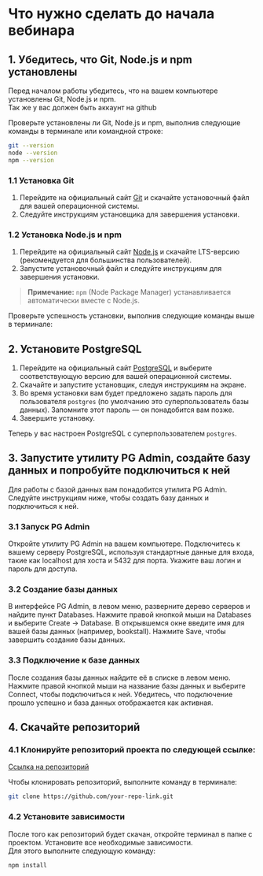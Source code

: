# Что нужно сделать до начала вебинара

## 1. Убедитесь, что Git, Node.js и npm установлены

Перед началом работы убедитесь, что на вашем компьютере установлены Git, Node.js и npm.  
Так же у вас должен быть аккаунт на github

Проверьте установлены ли Git, Node.js и npm, выполнив следующие команды в терминале или командной строке:

```bash
git --version
node --version
npm --version
```

### 1.1 Установка Git

1. Перейдите на официальный сайт [Git](https://git-scm.com/) и скачайте установочный файл для вашей операционной системы.
2. Следуйте инструкциям установщика для завершения установки.

### 1.2 Установка Node.js и npm

1. Перейдите на официальный сайт [Node.js](https://nodejs.org/) и скачайте LTS-версию (рекомендуется для большинства пользователей).
2. Запустите установочный файл и следуйте инструкциям для завершения установки.

> **Примечание:** `npm` (Node Package Manager) устанавливается автоматически вместе с Node.js.

Проверьте успешность установки, выполнив следующие команды выше в терминале:

## 2. Установите PostgreSQL

1. Перейдите на официальный сайт [PostgreSQL](https://www.postgresql.org/download/) и выберите соответствующую версию для вашей операционной системы.
2. Скачайте и запустите установщик, следуя инструкциям на экране.
3. Во время установки вам будет предложено задать пароль для пользователя `postgres` (по умолчанию это суперпользователь базы данных). Запомните этот пароль — он понадобится вам позже.
4. Завершите установку.

Теперь у вас настроен PostgreSQL с суперпользователем `postgres`.

## 3. Запустите утилиту PG Admin, создайте базу данных и попробуйте подключиться к ней
Для работы с базой данных вам понадобится утилита PG Admin. 
Следуйте инструкциям ниже, чтобы создать базу данных и подключиться к ней.

### 3.1 Запуск PG Admin
Откройте утилиту PG Admin на вашем компьютере.
Подключитесь к вашему серверу PostgreSQL, используя стандартные данные для входа, такие как localhost для хоста и 5432 для порта. 
Укажите ваш логин и пароль для доступа.

### 3.2 Создание базы данных
В интерфейсе PG Admin, в левом меню, разверните дерево серверов и найдите пункт Databases.
Нажмите правой кнопкой мыши на Databases и выберите Create → Database.
В открывшемся окне введите имя для вашей базы данных (например, bookstall).
Нажмите Save, чтобы завершить создание базы данных.
### 3.3 Подключение к базе данных
После создания базы данных найдите её в списке в левом меню.
Нажмите правой кнопкой мыши на название базы данных и выберите Connect, чтобы подключиться к ней.
Убедитесь, что подключение прошло успешно и база данных отображается как активная.

## 4. Скачайте репозиторий

### 4.1 Клонируйте репозиторий проекта по следующей ссылке:

[Ссылка на репозиторий](https://github.com/it-incubator/nestjs-webinar-init-repo)

Чтобы клонировать репозиторий, выполните команду в терминале:

```bash
git clone https://github.com/your-repo-link.git
```
### 4.2 Установите зависимости
После того как репозиторий будет скачан, откройте терминал в папке с проектом.
Установите все необходимые зависимости.  
Для этого выполните следующую команду:

```bash
npm install
```

